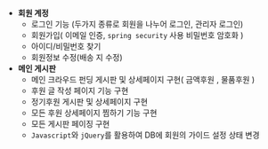 - **회원 계정**
  - 로그인 기능 (두가지 종류로 회원을 나누어 로그인, 관리자 로그인)
  - 회원가입( 이메일 인증, `spring security` 사용 비밀번호 암호화 )
  - 아이디/비밀번호 찾기
  - 회원정보 수정(배송 지 수정)
- **메인 게시판**
  - 메인 크라우드 펀딩 게시판 및 상세페이지 구현( 금액후원 , 물품후원 )
  - 후원 글 작성 페이지 기능 구현
  - 정기후원 게시판 및 상세페이지 구현
  - 모든 후원 상세페이지 찜하기 기능 구현
  - 모든 게시판 페이징 구현
  - `Javascript`와 `jQuery`를 활용하여 DB에 회원의 가이드 설정 상태 변경